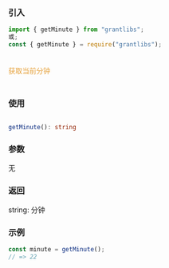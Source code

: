 ### 引入

```js
import { getMinute } from "grantlibs";
或;
const { getMinute } = require("grantlibs");
```

<div style="color: #E6A23C; fontSize: 18px; padding: 20px 0">
  获取当前分钟
</div>

### 使用

```ts

getMinute(): string

```

### 参数

无

### 返回

string: 分钟

### 示例

```js
const minute = getMinute();
// => 22
```
